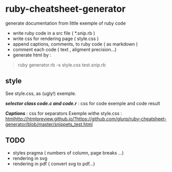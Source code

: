 # ruby-cheatsheet-generator


generate documentation from little exemple of ruby code

* write ruby code in a src file ( *.snip.rb )
* write css for rendering page ( style.css )
* append captions, comments, to ruby code ( as markdown )
* comment each code ( text , aligment precision...)
* generate html by :
> ruby generator.rb -s style.css  test.snip.rb

## style

See style.css, as (ugly!) exemple.

***selector class  code.c and code.r*** : css for code exemple and code result

***Captions*** : css for separators
Exemple withe style.css :
[html](1)http://htmlpreview.github.io/?https://github.com/glurp/ruby-cheatsheet-generator/blob/master/snippets_test.html

## TODO

* styles pragma (  numbers of column, page breaks ...)
* rendering in svg
* rendering in pdf ( convert svg to pdf...)

